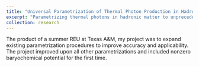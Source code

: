 ```yaml
---
title: "Universal Parametrization of Thermal Photon Production in Hadronic Matter "
excerpt: "Parametrizing thermal photons in hadronic matter to unprecedented accuracy<br/><img src='/images/univparam.png'>"
collection: research
---
```


The product of a summer REU at Texas A&M, my project was to expand existing parametrization procedures to improve accuracy and applicability. The project improved upon all other parametrizations and included nonzero baryochemical potential for the first time.

